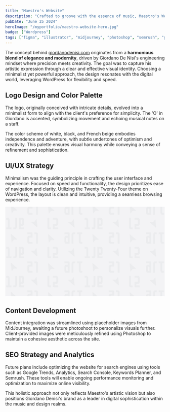```yaml
---
title: "Maestro's Website"
description: "Crafted to groove with the essence of music, Maestro's Website for Giordano Denisi harmonizes elegance with modern flair. WordPress framework blended user-friendly navigation with minimalistic visual aesthetics."
pubDate: "June 25 2024"
heroImage: "/myportfolio/maestro-website-hero.jpg"
badge: ["Wordpress"]
tags: ["figma", "illustrator", "midjourney", "photoshop", "semrush", "google search console", "google analytics"]
---
```


The concept behind [giordanodenisi.com](https://giordanodenisi.com/) originates from a **harmonious blend of elegance and modernity**, driven by Giordano De Nisi's engineering mindset where precision meets creativity. The goal was to capture his artistic expression through a clear and effective visual identity. Choosing a minimalist yet powerful approach, the design resonates with the digital world, leveraging WordPress for flexibility and speed.

## Logo Design and Color Palette
The logo, originally conceived with intricate details, evolved into a minimalist form to align with the client's preference for simplicity. The 'O' in Giordano is accented, symbolizing movement and echoing musical notes on a staff.

The color scheme of white, black, and French beige embodies independence and adventure, with subtle undertones of optimism and creativity. This palette ensures visual harmony while conveying a sense of refinement and sophistication.

## UI/UX Strategy
Minimalism was the guiding principle in crafting the user interface and experience. Focused on speed and functionality, the design prioritizes ease of navigation and clarity. Utilizing the Twenty Twenty-Four theme on WordPress, the layout is clean and intuitive, providing a seamless browsing experience.

![Image](/public/placeholder.jpg)

## Content Development
Content integration was streamlined using placeholder images from MidJourney, awaiting a future photoshoot to personalize visuals further. Client-provided images were meticulously refined using Photoshop to maintain a cohesive aesthetic across the site.

## SEO Strategy and Analytics
Future plans include optimizing the website for search engines using tools such as Google Trends, Analytics, Search Console, Keywords Planner, and Semrush. These tools will enable ongoing performance monitoring and optimization to maximize online visibility.

This holistic approach not only reflects Maestro's artistic vision but also positions Giordano Denisi's brand as a leader in digital sophistication within the music and design realms.